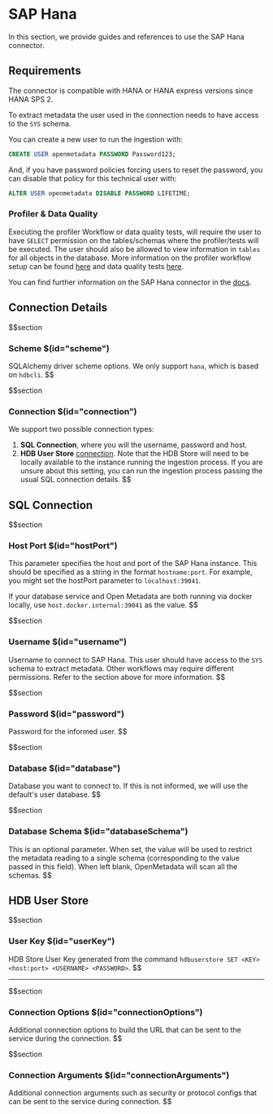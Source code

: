 # SAP Hana

In this section, we provide guides and references to use the SAP Hana connector.

## Requirements

The connector is compatible with HANA or HANA express versions since HANA SPS 2.

To extract metadata the user used in the connection needs to have access to the `SYS` schema.

You can create a new user to run the ingestion with:

```SQL
CREATE USER openmetadata PASSWORD Password123;
```

And, if you have password policies forcing users to reset the password, you can disable that policy for this technical user with:

```SQL
ALTER USER openmetadata DISABLE PASSWORD LIFETIME;
```

### Profiler & Data Quality

Executing the profiler Workflow or data quality tests, will require the user to have `SELECT` permission on the tables/schemas where the profiler/tests will be executed. The user should also be allowed to view information in `tables` for all objects in the database. More information on the profiler workflow setup can be found [here](https://docs.open-metadata.org/connectors/ingestion/workflows/profiler) and data quality tests [here](https://docs.open-metadata.org/connectors/ingestion/workflows/data-quality).

You can find further information on the SAP Hana connector in the [docs](https://docs.open-metadata.org/connectors/database/sap-hana).

## Connection Details

$$section
### Scheme $(id="scheme")
SQLAlchemy driver scheme options. We only support `hana`, which is based on `hdbcli`.
$$

$$section
### Connection $(id="connection")
We support two possible connection types:
1. **SQL Connection**, where you will the username, password and host.
2. **HDB User Store** [connection](https://help.sap.com/docs/SAP_HANA_PLATFORM/b3ee5778bc2e4a089d3299b82ec762a7/dd95ac9dbb571014a7d7f0234d762fdb.html?version=2.0.05&locale=en-US). Note that the HDB Store will need to be locally available to the instance running the ingestion process. If you are unsure about this setting, you can run the ingestion process passing the usual SQL connection details.
$$

## SQL Connection

$$section
### Host Port $(id="hostPort")

This parameter specifies the host and port of the SAP Hana instance. This should be specified as a string in the format `hostname:port`. For example, you might set the hostPort parameter to `localhost:39041`.

If your database service and Open Metadata are both running via docker locally, use `host.docker.internal:39041` as the value.
$$

$$section
### Username $(id="username")
Username to connect to SAP Hana. This user should have access to the `SYS` schema to extract metadata. Other workflows may require different permissions. Refer to the section above for more information.
$$

$$section
### Password $(id="password")
Password for the informed user.
$$


$$section
### Database $(id="database")
Database you want to connect to. If this is not informed, we will use the default's user database.
$$

$$section
### Database Schema $(id="databaseSchema")
This is an optional parameter. When set, the value will be used to restrict the metadata reading to a single schema (corresponding to the value passed in this field). When left blank, OpenMetadata will scan all the schemas.
$$

## HDB User Store

$$section
### User Key $(id="userKey")
HDB Store User Key generated from the command `hdbuserstore SET <KEY> <host:port> <USERNAME> <PASSWORD>`.
$$

---

$$section
### Connection Options $(id="connectionOptions")
Additional connection options to build the URL that can be sent to the service during the connection.
$$

$$section
### Connection Arguments $(id="connectionArguments")
Additional connection arguments such as security or protocol configs that can be sent to the service during connection.
$$
